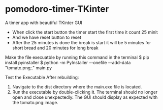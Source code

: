 # pomodoro-timer-TKinter
A timer app with beautiful TKinter  GUI 

- When click the start button the timer start the first time it count 25 minit
- And we have reset button to reset
- After the 25 minutes is done the break is start it will be 5 minutes for short bread and 20 minutes for long break

Make the file execuatble by running this command in the terminal 
$ pip install pyinstaller
$ python -m PyInstaller --onefile --add-data "tomato.png;." main.py

Test the Executable
After rebuilding:

1. Navigate to the dist directory where the main.exe file is located.
2. Run the executable by double-clicking it.
The terminal should no longer open and close unexpectedly. The GUI should display as expected with the tomato.png image.

